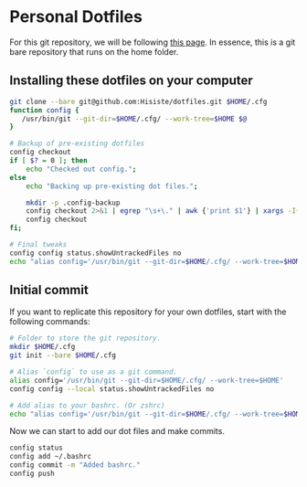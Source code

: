 # Personal Dotfiles

For this git repository, we will be following
[this page](https://www.atlassian.com/git/tutorials/dotfiles). In essence, this
is a git bare repository that runs on the home folder.

## Installing these dotfiles on your computer

```bash
git clone --bare git@github.com:Hisiste/dotfiles.git $HOME/.cfg
function config {
   /usr/bin/git --git-dir=$HOME/.cfg/ --work-tree=$HOME $@
}

# Backup of pre-existing dotfiles
config checkout
if [ $? = 0 ]; then
    echo "Checked out config.";
else
    echo "Backing up pre-existing dot files.";

    mkdir -p .config-backup
    config checkout 2>&1 | egrep "\s+\." | awk {'print $1'} | xargs -I{} mv {} .config-backup/{}
    config checkout
fi;

# Final tweaks
config config status.showUntrackedFiles no
echo "alias config='/usr/bin/git --git-dir=$HOME/.cfg/ --work-tree=$HOME'" >> $HOME/.bashrc
```


## Initial commit

If you want to replicate this repository for your own dotfiles, start with the
following commands:

```bash
# Folder to store the git repository.
mkdir $HOME/.cfg
git init --bare $HOME/.cfg

# Alias `config` to use as a git command.
alias config='/usr/bin/git --git-dir=$HOME/.cfg/ --work-tree=$HOME'
config config --local status.showUntrackedFiles no

# Add alias to your bashrc. (Or zshrc)
echo "alias config='/usr/bin/git --git-dir=$HOME/.cfg/ --work-tree=$HOME'" >> $HOME/.bashrc
```

Now we can start to add our dot files and make commits.

```sh
config status
config add ~/.bashrc
config commit -m "Added bashrc."
config push
```

